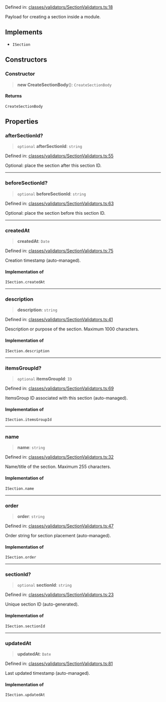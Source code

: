 Defined in: [classes/validators/SectionValidators.ts:18](https://github.com/continuousactivelearning/vibe/blob/93348bcba2a36924136fc58524ad1ed4cb960f87/backend/src/modules/courses/classes/validators/SectionValidators.ts#L18)

Payload for creating a section inside a module.

## Implements

- `ISection`

## Constructors

### Constructor

> **new CreateSectionBody**(): `CreateSectionBody`

#### Returns

`CreateSectionBody`

## Properties

### afterSectionId?

> `optional` **afterSectionId**: `string`

Defined in: [classes/validators/SectionValidators.ts:55](https://github.com/continuousactivelearning/vibe/blob/93348bcba2a36924136fc58524ad1ed4cb960f87/backend/src/modules/courses/classes/validators/SectionValidators.ts#L55)

Optional: place the section after this section ID.

***

### beforeSectionId?

> `optional` **beforeSectionId**: `string`

Defined in: [classes/validators/SectionValidators.ts:63](https://github.com/continuousactivelearning/vibe/blob/93348bcba2a36924136fc58524ad1ed4cb960f87/backend/src/modules/courses/classes/validators/SectionValidators.ts#L63)

Optional: place the section before this section ID.

***

### createdAt

> **createdAt**: `Date`

Defined in: [classes/validators/SectionValidators.ts:75](https://github.com/continuousactivelearning/vibe/blob/93348bcba2a36924136fc58524ad1ed4cb960f87/backend/src/modules/courses/classes/validators/SectionValidators.ts#L75)

Creation timestamp (auto-managed).

#### Implementation of

`ISection.createdAt`

***

### description

> **description**: `string`

Defined in: [classes/validators/SectionValidators.ts:41](https://github.com/continuousactivelearning/vibe/blob/93348bcba2a36924136fc58524ad1ed4cb960f87/backend/src/modules/courses/classes/validators/SectionValidators.ts#L41)

Description or purpose of the section.
Maximum 1000 characters.

#### Implementation of

`ISection.description`

***

### itemsGroupId?

> `optional` **itemsGroupId**: `ID`

Defined in: [classes/validators/SectionValidators.ts:69](https://github.com/continuousactivelearning/vibe/blob/93348bcba2a36924136fc58524ad1ed4cb960f87/backend/src/modules/courses/classes/validators/SectionValidators.ts#L69)

ItemsGroup ID associated with this section (auto-managed).

#### Implementation of

`ISection.itemsGroupId`

***

### name

> **name**: `string`

Defined in: [classes/validators/SectionValidators.ts:32](https://github.com/continuousactivelearning/vibe/blob/93348bcba2a36924136fc58524ad1ed4cb960f87/backend/src/modules/courses/classes/validators/SectionValidators.ts#L32)

Name/title of the section.
Maximum 255 characters.

#### Implementation of

`ISection.name`

***

### order

> **order**: `string`

Defined in: [classes/validators/SectionValidators.ts:47](https://github.com/continuousactivelearning/vibe/blob/93348bcba2a36924136fc58524ad1ed4cb960f87/backend/src/modules/courses/classes/validators/SectionValidators.ts#L47)

Order string for section placement (auto-managed).

#### Implementation of

`ISection.order`

***

### sectionId?

> `optional` **sectionId**: `string`

Defined in: [classes/validators/SectionValidators.ts:23](https://github.com/continuousactivelearning/vibe/blob/93348bcba2a36924136fc58524ad1ed4cb960f87/backend/src/modules/courses/classes/validators/SectionValidators.ts#L23)

Unique section ID (auto-generated).

#### Implementation of

`ISection.sectionId`

***

### updatedAt

> **updatedAt**: `Date`

Defined in: [classes/validators/SectionValidators.ts:81](https://github.com/continuousactivelearning/vibe/blob/93348bcba2a36924136fc58524ad1ed4cb960f87/backend/src/modules/courses/classes/validators/SectionValidators.ts#L81)

Last updated timestamp (auto-managed).

#### Implementation of

`ISection.updatedAt`
